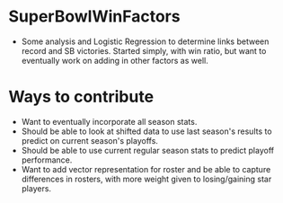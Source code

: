 # SuperBowlWinFactors
- Some analysis and Logistic Regression to determine links between record and SB victories. Started simply, with win ratio, but want to eventually work on adding in other factors as well. 

# Ways to contribute
- Want to eventually incorporate all season stats. 
- Should be able to look at shifted data to use last season's results to predict on current season's playoffs. 
- Should be able to use current regular season stats to predict playoff performance. 
- Want to add vector representation for roster and be able to capture differences in rosters, with more weight given to losing/gaining star players.
